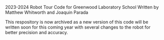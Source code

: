 2023-2024 Robot Tour Code for Greenwood Laboratory School Written by Matthew Whitworth and Joaquin Parada

This respository is now archived as a new version of this code will be written soon for this coming year with several changes to the robot for better precision and accuracy.
